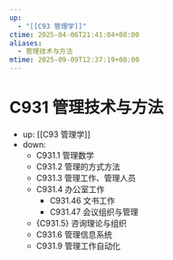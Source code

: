 ```yaml
---
up:
  - "[[C93 管理学]]"
ctime: 2025-04-06T21:41:04+08:00
aliases:
  - 管理技术与方法
mtime: 2025-09-09T12:37:19+08:00
---
```


# C931 管理技术与方法

- up: [[C93 管理学]]
- down:	
	- C931.1 管理数学
	- C931.2 管理的方式方法
	- C931.3 管理工作、管理人员
	- C931.4 办公室工作
		- C931.46 文书工作
		- C931.47 会议组织与管理
	- {C931.5} 咨询理论与组织
	- C931.6 管理信息系统
	- C931.9 管理工作自动化
	
